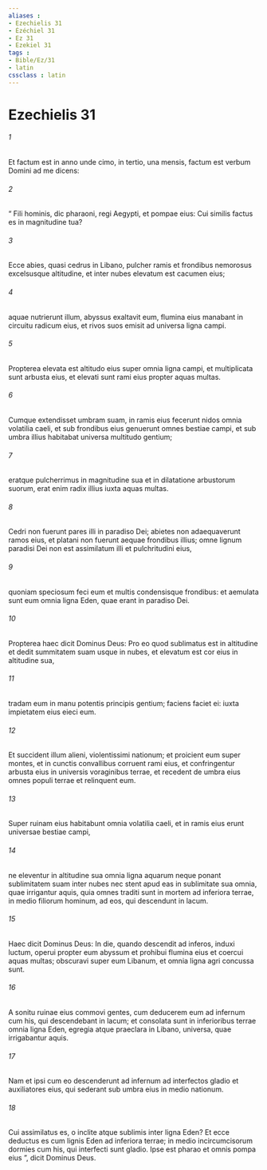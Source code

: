 ```yaml
---
aliases : 
- Ezechielis 31
- Ézéchiel 31
- Ez 31
- Ezekiel 31
tags : 
- Bible/Ez/31
- latin
cssclass : latin
---
```


# Ezechielis 31

###### 1
Et factum est in anno unde cimo, in tertio, una mensis, factum est verbum Domini ad me dicens: 
###### 2
“ Fili hominis, dic pharaoni, regi Aegypti, et pompae eius: Cui similis factus es in magnitudine tua?
###### 3
Ecce abies, quasi cedrus in Libano, pulcher ramis et frondibus nemorosus excelsusque altitudine, et inter nubes elevatum est cacumen eius;
###### 4
aquae nutrierunt illum, abyssus exaltavit eum, flumina eius manabant in circuitu radicum eius, et rivos suos emisit ad universa ligna campi.
###### 5
Propterea elevata est altitudo eius super omnia ligna campi, et multiplicata sunt arbusta eius, et elevati sunt rami eius propter aquas multas.
###### 6
Cumque extendisset umbram suam, in ramis eius fecerunt nidos omnia volatilia caeli, et sub frondibus eius genuerunt omnes bestiae campi, et sub umbra illius habitabat universa multitudo gentium;
###### 7
eratque pulcherrimus in magnitudine sua et in dilatatione arbustorum suorum, erat enim radix illius iuxta aquas multas.
###### 8
Cedri non fuerunt pares illi in paradiso Dei; abietes non adaequaverunt ramos eius, et platani non fuerunt aequae frondibus illius; omne lignum paradisi Dei non est assimilatum illi et pulchritudini eius,
###### 9
quoniam speciosum feci eum et multis condensisque frondibus: et aemulata sunt eum omnia ligna Eden, quae erant in paradiso Dei.
###### 10
Propterea haec dicit Dominus Deus: Pro eo quod sublimatus est in altitudine et dedit summitatem suam usque in nubes, et elevatum est cor eius in altitudine sua, 
###### 11
tradam eum in manu potentis principis gentium; faciens faciet ei: iuxta impietatem eius eieci eum. 
###### 12
Et succident illum alieni, violentissimi nationum; et proicient eum super montes, et in cunctis convallibus corruent rami eius, et confringentur arbusta eius in universis voraginibus terrae, et recedent de umbra eius omnes populi terrae et relinquent eum.
###### 13
Super ruinam eius habitabunt omnia volatilia caeli, et in ramis eius erunt universae bestiae campi,
###### 14
ne eleventur in altitudine sua omnia ligna aquarum neque ponant sublimitatem suam inter nubes nec stent apud eas in sublimitate sua omnia, quae irrigantur aquis, quia omnes traditi sunt in mortem ad inferiora terrae, in medio filiorum hominum, ad eos, qui descendunt in lacum.
###### 15
Haec dicit Dominus Deus: In die, quando descendit ad inferos, induxi luctum, operui propter eum abyssum et prohibui flumina eius et coercui aquas multas; obscuravi super eum Libanum, et omnia ligna agri concussa sunt. 
###### 16
A sonitu ruinae eius commovi gentes, cum deducerem eum ad infernum cum his, qui descendebant in lacum; et consolata sunt in inferioribus terrae omnia ligna Eden, egregia atque praeclara in Libano, universa, quae irrigabantur aquis. 
###### 17
Nam et ipsi cum eo descenderunt ad infernum ad interfectos gladio et auxiliatores eius, qui sederant sub umbra eius in medio nationum.
###### 18
Cui assimilatus es, o inclite atque sublimis inter ligna Eden? Et ecce deductus es cum lignis Eden ad inferiora terrae; in medio incircumcisorum dormies cum his, qui interfecti sunt gladio. Ipse est pharao et omnis pompa eius ”, dicit Dominus Deus.

